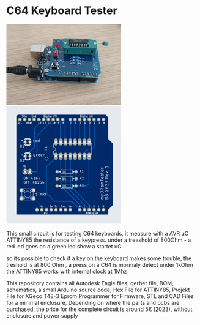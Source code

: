 # C64 Keyboard Tester

<img src="https://github.com/Tishima/C64-KeyboardTester/blob/main/C64%20KeyboardTester/pictures/C64KeyboardTester_complete.jpg" width="300" alt="C64 KeybaoardTester">

<img src="https://github.com/Tishima/C64-KeyboardTester/blob/main/C64%20KeyboardTester/pictures/C64KeyboardTester.jpg" width="300" alt="C64 KeybaoardTester">


This small circuit is for testing C64 keyboards, it measure with a AVR uC ATTINY85 the resistance of a keypress.
under a treashold of 800Ohm - a red led goes on
a green led show a startet uC

so its possible to check if a key on the keyboard makes some trouble, the treshold is at 800 Ohm , a press on a C64 is mormaly detect under 1kOhm
the ATTINY85 works with internal clock at 1Mhz


This repository contains all Autodesk Eagle files, gerber file, BOM, schematics, a small Arduino source code, Hex File for ATTINY85, Projekt File for XGeco T48-3 Eprom Programmer for Firmware, 
STL and CAD Files for a minimal enclosure, 
Depending on where the parts and pcbs are purchased, the price for the complete circuit is around 5€ (2023), without enclosure and power supply

